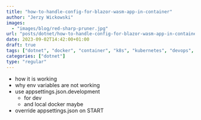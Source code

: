 ```yaml
---
title: "how-to-handle-config-for-blazor-wasm-app-in-container"
author: "Jerzy Wickowski"
images:
  - "images/blog/red-sharp-pruner.jpg"
url: "posts/dotnet/how-to-handle-config-for-blazor-wasm-app-in-container"
date: 2023-09-02T14:42:00+01:00
draft: true
tags: ["dotnet", "docker", "container", "k8s", "kubernetes", "devops", "configuration"]
categories: ["dotnet"]
type: "regular"
---
```


- how it is working
- why env variables are not working
- use appsettings.json.development
  - for dev 
  - and local docker maybe
- override appsettings.json on START
